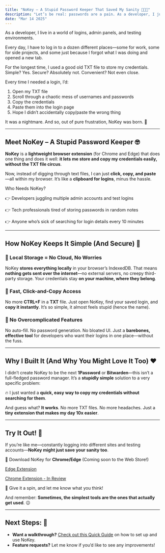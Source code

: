 ```yaml
---
title: "NoKey – A Stupid Password Keeper That Saved My Sanity 😵‍💫🔑"
description: "Let’s be real: passwords are a pain. As a developer, I juggle way too many admin logins, testing environments, and random accounts."
date: "Mar 14 2025"
---
```


As a developer, I live in a world of logins, admin panels, and testing environments.

Every day, I have to log in to a dozen different places—some for work, some for
side projects, and some just because I forgot what I was doing and opened a new tab.

For the longest time, I used a good old TXT file to store my credentials.
Simple? Yes. Secure? Absolutely not. Convenient? Not even close.

Every time I needed a login, I’d:

1. Open my TXT file
2. Scroll through a chaotic mess of usernames and passwords
3. Copy the credentials
4. Paste them into the login page
5. Hope I didn’t accidentally copy/paste the wrong thing

It was a nightmare. And so, out of pure frustration, NoKey was born. 🎉

---

## Meet NoKey – A Stupid Password Keeper 🤓

**NoKey** is a **lightweight browser extension** (for Chrome and Edge) that does one
thing and does it well: **it lets me store and copy my credentials easily, without
the TXT file circus**.

Now, instead of digging through text files, I can just **click, copy, and paste**—all
within my browser. It’s like a **clipboard for logins**, minus the hassle.

Who Needs NoKey?

👉 Developers juggling multiple admin accounts and test logins

👉 Tech professionals tired of storing passwords in random notes

👉 Anyone who’s sick of searching for login details every 10 minutes

---

## How NoKey Keeps It Simple (And Secure) 🔐

### 🚀 Local Storage = No Cloud, No Worries

NoKey **stores everything locally** in your browser’s IndexedDB. That means
**nothing gets sent over the internet**—no external servers, no creepy
third-party storage. Your credentials stay **on your machine, where they belong**.

### 🔄 Fast, Click-and-Copy Access
No more **CTRL+F** in a **TXT** file. Just open NoKey, find your saved login, and
**copy it instantly**. It’s so simple, it almost feels stupid (hence the name).

### 🚫 No Overcomplicated Features
No auto-fill. No password generation. No bloated UI. Just a **barebones, effective
tool** for developers who want their logins in one place—without the fuss.

---

## Why I Built It (And Why You Might Love It Too) ❤️

I didn’t create NoKey to be the next **1Password** or **Bitwarden**—this isn’t a
full-fledged password manager. It’s a **stupidly simple** solution to a very specific problem:

🔥 I just wanted a **quick, easy way to copy my credentials without searching for them**.

And guess what? **It works**. No more TXT files. No more headaches. Just a **tiny
extension that makes my day 10x easier**.

---

## Try It Out! 🚀

If you’re like me—constantly logging into different sites and testing accounts—**NoKey
might just save your sanity too**.

🔹 Download NoKey for **Chrome/Edge** (Coming soon to the Web Store!)

[Edge Extension](https://microsoftedge.microsoft.com/addons/detail/nokey-a-stupid-password/cfmibhgbkfignakcnbdilfegilgolmed)

[Chrome Extension - In Review](/projects/project-nokey#-installation)

🔹 Give it a spin, and let me know what you think!

And remember: **Sometimes, the simplest tools are the ones that actually get used**. 😉

---

## Next Steps: 🚀

- **Want a walkthrough?** [Check out this Quick Guide](/projects/project-nokey#-how-to-use) on how to set up and use NoKey.
- **Feature requests?** Let me know if you’d like to see any improvements!

